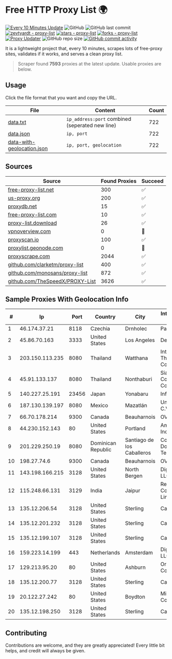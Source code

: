 
# Free HTTP Proxy List 🌍

[![Every 10 Minutes Update](https://github.com/mertguvencli/http-proxy-list/actions/workflows/main.yml/badge.svg?branch=main)](https://github.com/mertguvencli/http-proxy-list/actions/workflows/main.yml)
![GitHub](https://img.shields.io/github/license/mertguvencli/http-proxy-list)
![GitHub last commit](https://img.shields.io/github/last-commit/mertguvencli/http-proxy-list)
[![zevtyardt - proxy-list](https://img.shields.io/static/v1?label=zevtyardt&message=proxy-list&color=blue&logo=github)](https://github.com/zevtyardt/proxy-list "Go to GitHub repo")
[![stars - proxy-list](https://img.shields.io/github/stars/zevtyardt/proxy-list?style=social)](https://github.com/zevtyardt/proxy-list)
[![forks - proxy-list](https://img.shields.io/github/forks/zevtyardt/proxy-list?style=social)](https://github.com/zevtyardt/proxy-list)
[![Proxy Updater](https://github.com/zevtyardt/proxy-list/workflows/Proxy%20Updater/badge.svg)](https://github.com/zevtyardt/proxy-list/actions?query=workflow:"Proxy+Updater")
![GitHub repo size](https://img.shields.io/github/repo-size/zevtyardt/proxy-list)
[![GitHub commit activity](https://img.shields.io/github/commit-activity/m/zevtyardt/proxy-list?logo=commits)](https://github.com/zevtyardt/proxy-list/commits/main)

It is a lightweight project that, every 10 minutes, scrapes lots of free-proxy sites, validates if it works, and serves a clean proxy list.

> Scraper found **7593** proxies at the latest update. Usable proxies are below.

## Usage

Click the file format that you want and copy the URL.

|File|Content|Count|
|----|-------|-----|
|[data.txt](https://raw.githubusercontent.com/mertguvencli/http-proxy-list/main/proxy-list/data.txt)|`ip_address:port` combined (seperated new line)|722|
|[data.json](https://raw.githubusercontent.com/mertguvencli/http-proxy-list/main/proxy-list/data.json)|`ip, port`|722|
|[data-with-geolocation.json](https://raw.githubusercontent.com/mertguvencli/http-proxy-list/main/proxy-list/data-with-geolocation.json)|`ip, port, geolocation`|722|

## Sources

|Source|Found Proxies|Succeed|
|------|-------------|-------|
|[free-proxy-list.net](https://free-proxy-list.net)|300|✅|
|[us-proxy.org](https://www.us-proxy.org)|200|✅|
|[proxydb.net](http://proxydb.net)|15|✅|
|[free-proxy-list.com](https://free-proxy-list.com/?page=&port=&type%5B%5D=http&type%5B%5D=https&up_time=0&search=Search)|10|✅|
|[proxy-list.download](https://www.proxy-list.download/HTTP)|26|✅|
|[vpnoverview.com](https://vpnoverview.com/privacy/anonymous-browsing/free-proxy-servers)|0|🚫|
|[proxyscan.io](https://www.proxyscan.io)|100|✅|
|[proxylist.geonode.com](https://proxylist.geonode.com/api/proxy-list?limit=300&page=1&sort_by=lastChecked&sort_type=desc&protocols=http,https)|0|🚫|
|[proxyscrape.com](https://api.proxyscrape.com/v2/?request=displayproxies&protocol=http&timeout=10000&country=all&ssl=all&anonymity=all)|2044|✅|
|[github.com/clarketm/proxy-list](https://raw.githubusercontent.com/clarketm/proxy-list/master/proxy-list-raw.txt)|400|✅|
|[github.com/monosans/proxy-list](https://raw.githubusercontent.com/monosans/proxy-list/main/proxies/http.txt)|872|✅|
|[github.com/TheSpeedX/PROXY-List](https://raw.githubusercontent.com/TheSpeedX/PROXY-List/master/http.txt)|3626|✅|


## Sample Proxies With Geolocation Info

|#|Ip|Port|Country|City|Internet Service Provider|
|-|--|----|-------|----|-------------------------|
|1|46.174.37.21|8118|Czechia|Drnholec|Palanet s.r.o.|
|2|45.86.70.163|3333|United States|Los Angeles|DediPath|
|3|203.150.113.235|8080|Thailand|Watthana|Internet Thailand Company Ltd.|
|4|45.91.133.137|8080|Thailand|Nonthaburi|Siamdata Communication Co., ltd.|
|5|140.227.25.191|23456|Japan|Yonabaru|InfoSphere|
|6|187.130.139.197|8080|Mexico|Mazatlán|Uninet S.A. de C.V.|
|7|66.70.178.214|9300|Canada|Beauharnois|OVH SAS|
|8|44.230.152.143|80|United States|Portland|Amazon.com, Inc.|
|9|201.229.250.19|8080|Dominican Republic|Santiago de los Caballeros|Compañía Dominicana de Teléfonos S. A.|
|10|198.27.74.6|9300|Canada|Beauharnois|OVH SAS|
|11|143.198.166.215|3128|United States|North Bergen|DigitalOcean, LLC|
|12|115.248.66.131|3129|India|Jaipur|Reliance Communications Limited|
|13|135.12.206.54|3128|United States|Sterling|Carrytel|
|14|135.12.201.232|3128|United States|Sterling|Carrytel|
|15|135.12.199.107|3128|United States|Sterling|Carrytel|
|16|159.223.14.199|443|Netherlands|Amsterdam|DigitalOcean, LLC|
|17|129.213.95.20|80|United States|Ashburn|Oracle Corporation|
|18|135.12.200.77|3128|United States|Sterling|Carrytel|
|19|20.122.27.242|80|United States|Boydton|Microsoft Corporation|
|20|135.12.198.250|3128|United States|Sterling|Carrytel|



## Contributing

Contributions are welcome, and they are greatly appreciated! Every
little bit helps, and credit will always be given.

